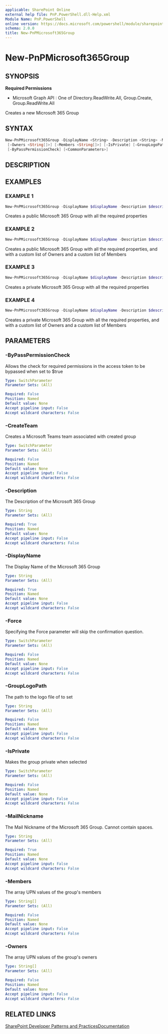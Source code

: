 ```yaml
---
applicable: SharePoint Online
external help file: PnP.PowerShell.dll-Help.xml
Module Name: PnP.PowerShell
online version: https://docs.microsoft.com/powershell/module/sharepoint-pnp/new-pnpmicrosoft365group
schema: 2.0.0
title: New-PnPMicrosoft365Group
---
```


# New-PnPMicrosoft365Group

## SYNOPSIS

**Required Permissions**

  * Microsoft Graph API : One of Directory.ReadWrite.All, Group.Create, Group.ReadWrite.All

Creates a new Microsoft 365 Group

## SYNTAX

```powershell
New-PnPMicrosoft365Group -DisplayName <String> -Description <String> -MailNickname <String>
 [-Owners <String[]>] [-Members <String[]>] [-IsPrivate] [-GroupLogoPath <String>] [-CreateTeam] [-Force]
 [-ByPassPermissionCheck] [<CommonParameters>]
```

## DESCRIPTION

## EXAMPLES

### EXAMPLE 1
```powershell
New-PnPMicrosoft365Group -DisplayName $displayName -Description $description -MailNickname $nickname
```

Creates a public Microsoft 365 Group with all the required properties

### EXAMPLE 2
```powershell
New-PnPMicrosoft365Group -DisplayName $displayName -Description $description -MailNickname $nickname -Owners $arrayOfOwners -Members $arrayOfMembers
```

Creates a public Microsoft 365 Group with all the required properties, and with a custom list of Owners and a custom list of Members

### EXAMPLE 3
```powershell
New-PnPMicrosoft365Group -DisplayName $displayName -Description $description -MailNickname $nickname -IsPrivate
```

Creates a private Microsoft 365 Group with all the required properties

### EXAMPLE 4
```powershell
New-PnPMicrosoft365Group -DisplayName $displayName -Description $description -MailNickname $nickname -Owners $arrayOfOwners -Members $arrayOfMembers -IsPrivate
```

Creates a private Microsoft 365 Group with all the required properties, and with a custom list of Owners and a custom list of Members

## PARAMETERS

### -ByPassPermissionCheck
Allows the check for required permissions in the access token to be bypassed when set to $true

```yaml
Type: SwitchParameter
Parameter Sets: (All)

Required: False
Position: Named
Default value: None
Accept pipeline input: False
Accept wildcard characters: False
```

### -CreateTeam
Creates a Microsoft Teams team associated with created group

```yaml
Type: SwitchParameter
Parameter Sets: (All)

Required: False
Position: Named
Default value: None
Accept pipeline input: False
Accept wildcard characters: False
```

### -Description
The Description of the Microsoft 365 Group

```yaml
Type: String
Parameter Sets: (All)

Required: True
Position: Named
Default value: None
Accept pipeline input: False
Accept wildcard characters: False
```

### -DisplayName
The Display Name of the Microsoft 365 Group

```yaml
Type: String
Parameter Sets: (All)

Required: True
Position: Named
Default value: None
Accept pipeline input: False
Accept wildcard characters: False
```

### -Force
Specifying the Force parameter will skip the confirmation question.

```yaml
Type: SwitchParameter
Parameter Sets: (All)

Required: False
Position: Named
Default value: None
Accept pipeline input: False
Accept wildcard characters: False
```

### -GroupLogoPath
The path to the logo file of to set

```yaml
Type: String
Parameter Sets: (All)

Required: False
Position: Named
Default value: None
Accept pipeline input: False
Accept wildcard characters: False
```

### -IsPrivate
Makes the group private when selected

```yaml
Type: SwitchParameter
Parameter Sets: (All)

Required: False
Position: Named
Default value: None
Accept pipeline input: False
Accept wildcard characters: False
```

### -MailNickname
The Mail Nickname of the Microsoft 365 Group. Cannot contain spaces.

```yaml
Type: String
Parameter Sets: (All)

Required: True
Position: Named
Default value: None
Accept pipeline input: False
Accept wildcard characters: False
```

### -Members
The array UPN values of the group's members

```yaml
Type: String[]
Parameter Sets: (All)

Required: False
Position: Named
Default value: None
Accept pipeline input: False
Accept wildcard characters: False
```

### -Owners
The array UPN values of the group's owners

```yaml
Type: String[]
Parameter Sets: (All)

Required: False
Position: Named
Default value: None
Accept pipeline input: False
Accept wildcard characters: False
```

## RELATED LINKS

[SharePoint Developer Patterns and Practices](https://aka.ms/sppnp)[Documentation](https://docs.microsoft.com/graph/api/group-post-groups)
